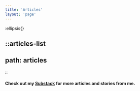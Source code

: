 ```yaml
---
title: 'Articles'
layout: 'page'
---
```


:ellipsis{}

::articles-list
---
path: articles
---
::

#### Check out my [Substack](https://23jjl.substack.com/) for more articles and stories from me.